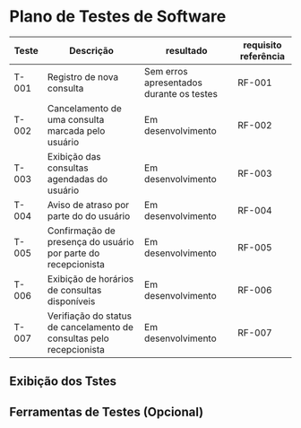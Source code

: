# Plano de Testes de Software

|Teste|Descrição|resultado|requisito referência|
|-----------|------------|----------------|-----------------------|
|T-001| Registro de nova consulta | Sem erros apresentados durante os testes | RF-001|
|T-002|Cancelamento de uma consulta marcada pelo usuário|Em desenvolvimento|RF-002|
|T-003|Exibição das consultas agendadas do usuário| Em desenvolvimento|RF-003|
|T-004|Aviso de atraso por parte do do usuário|Em desenvolvimento|RF-004|
|T-005|Confirmação de presença do usuário por parte do recepcionista|Em desenvolvimento|RF-005
|T-006|Exibição de horários de consultas disponíveis|Em desenvolvimento|RF-006|
|T-007|Verifiação do status de cancelamento de consultas pelo recepcionista|Em desenvolvimento|RF-007|


## Exibição dos Tstes

## Ferramentas de Testes (Opcional)


